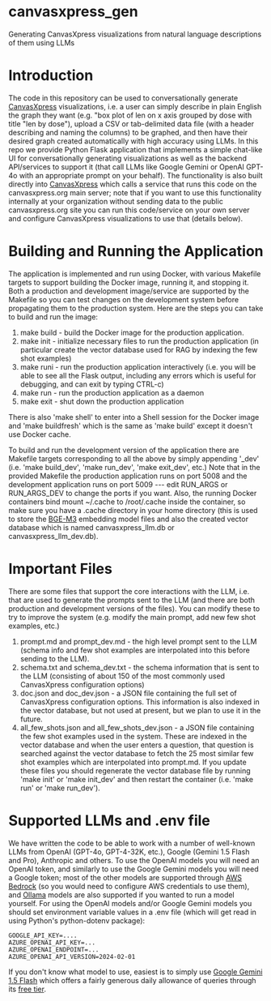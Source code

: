 # canvasxpress_gen
Generating CanvasXpress visualizations from natural language descriptions of them using LLMs

# Introduction

The code in this repository can be used to conversationally generate [CanvasXpress](https://www.canvasxpress.org) visualizations, i.e. a user can simply describe in plain English the graph they want (e.g. "box plot of len on x axis grouped by dose with title "len by dose"), upload a CSV or tab-delimited data file (with a header describing and naming the columns) to be graphed, and then have their desired graph created automatically with high accuracy using LLMs. In this repo we provide Python Flask application that implements a simple chat-like UI for conversationally generating visualizations as well as the backend API/services to support it (that call LLMs like Google Gemini or OpenAI GPT-4o with an appropriate prompt on your behalf). The functionality is also built directly into [CanvasXpress](https://www.canvasxpress.org/llm.html) which calls a service that runs this code on the canvasxpress.org main server; note that if you want to use this functionality internally at your organization without sending data to the public canvasxpress.org site you can run this code/service on your own server and configure CanvasXpress visualizations to use that (details below).

# Building and Running the Application

The application is implemented and run using Docker, with various Makefile targets to support building the Docker image, running it, and stopping it. Both a production and development image/service are supported by the Makefile so you can test changes on the development system before propagating them to the production system. Here are the steps you can take to build and run the image:

1. make build - build the Docker image for the production application.
2. make init - initialize necessary files to run the production application (in particular create the vector database used for RAG by indexing the few shot examples)
3. make runi - run the production application interactively (i.e. you will be able to see all the Flask output, including any errors which is useful for debugging, and can exit by typing CTRL-c)
4. make run - run the production application as a daemon
5. make exit - shut down the production application

There is also 'make shell' to enter into a Shell session for the Docker image and 'make buildfresh' which is the same as 'make build' except it doesn't use Docker cache.

To build and run the development version of the application there are Makefile targets corresponding to all the above by simply appending '_dev' (i.e. 'make build_dev', 'make run_dev', 'make exit_dev', etc.) Note that in the provided Makefile the production application runs on port 5008 and the development application runs on port 5009 --- edit RUN_ARGS or RUN_ARGS_DEV to change the ports if you want. Also, the running Docker containers bind mount ~/.cache to /root/.cache inside the container, so make sure you have a .cache directory in your home directory (this is used to store the [BGE-M3](https://milvus.io/docs/embed-with-bgm-m3.md) embedding model files and also the created vector database which is named canvasxpress_llm.db or canvasxpress_llm_dev.db).

# Important Files

There are some files that support the core interactions with the LLM, i.e. that are used to generate the prompts sent to the LLM (and there are both production and development versions of the files). You can modify these to try to improve the system (e.g. modify the main prompt, add new few shot examples, etc.)

1. prompt.md and prompt_dev.md - the high level prompt sent to the LLM (schema info and few shot examples are interpolated into this before sending to the LLM).
2. schema.txt and schema_dev.txt - the schema information that is sent to the LLM (consisting of about 150 of the most commonly used CanvasXpress configuration options)
3. doc.json and doc_dev.json - a JSON file containing the full set of CanvasXpress configuration options. This information is also indexed in the vector database, but not used at present, but we plan to use it in the future.
4. all_few_shots.json and all_few_shots_dev.json - a JSON file containing the few shot examples used in the system. These are indexed in the vector database and when the user enters a question, that question is searched against the vector database to fetch the 25 most similar few shot examples which are interpolated into prompt.md. If you update these files you should regenerate the vector database file by running 'make init' or 'make init_dev' and then restart the container (i.e. 'make run' or 'make run_dev').

# Supported LLMs and .env file

We have written the code to be able to work with a number of well-known LLMs from OpenAI (GPT-4o, GPT-4-32K, etc.), Google (Gemini 1.5 Flash and Pro), Anthropic and others. To use the OpenAI models you will need an OpenAI token, and similarly to use the Google Gemini models you will need a Google token; most of the other models are supported through [AWS Bedrock](https://aws.amazon.com/bedrock/) (so you would need to configure AWS credentials to use them), and [Ollama](https://ollama.com/) models are also supported if you wanted to run a model yourself. For using the OpenAI models and/or Google Gemini models you should set environment variable values in a .env file (which will get read in using Python's python-dotenv package):

    GOOGLE_API_KEY=....
    AZURE_OPENAI_API_KEY=...
    AZURE_OPENAI_ENDPOINT=...
    AZURE_OPENAI_API_VERSION=2024-02-01

If you don't know what model to use, easiest is to simply use [Google Gemini 1.5 Flash](https://ai.google.dev/gemini-api) which offers a fairly generous daily allowance of queries through its [free tier](https://ai.google.dev/pricing).
